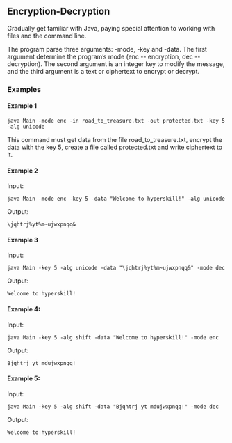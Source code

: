 ## Encryption-Decryption
Gradually get familiar with Java, paying special attention to working with files and the command line.

The program parse three arguments: -mode, -key and -data. 
The first argument determine the program’s mode (enc -- encryption, dec -- decryption). 
The second argument is an integer key to modify the message, and the third argument is a text or ciphertext to encrypt or decrypt.

### Examples

#### Example 1

``java Main -mode enc -in road_to_treasure.txt -out protected.txt -key 5 -alg unicode``

This command must get data from the file road_to_treasure.txt, encrypt the data with the key 5, create a file called protected.txt and write ciphertext to it.

#### Example 2

Input:

``java Main -mode enc -key 5 -data "Welcome to hyperskill!" -alg unicode``

Output:

``\jqhtrj%yt%m~ujwxpnqq&``

#### Example 3

Input:

``java Main -key 5 -alg unicode -data "\jqhtrj%yt%m~ujwxpnqq&" -mode dec``

Output:

``Welcome to hyperskill!``

#### Example 4:

Input:

``java Main -key 5 -alg shift -data "Welcome to hyperskill!" -mode enc``

Output:

``Bjqhtrj yt mdujwxpnqq!``

#### Example 5:

Input:

``java Main -key 5 -alg shift -data "Bjqhtrj yt mdujwxpnqq!" -mode dec``

Output:

``Welcome to hyperskill!``
